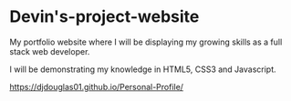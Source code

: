 # Devin's-project-website

My portfolio website where I will be displaying my growing skills as a full stack web developer. 

I will be demonstrating my knowledge in HTML5, CSS3 and Javascript.


https://djdouglas01.github.io/Personal-Profile/
